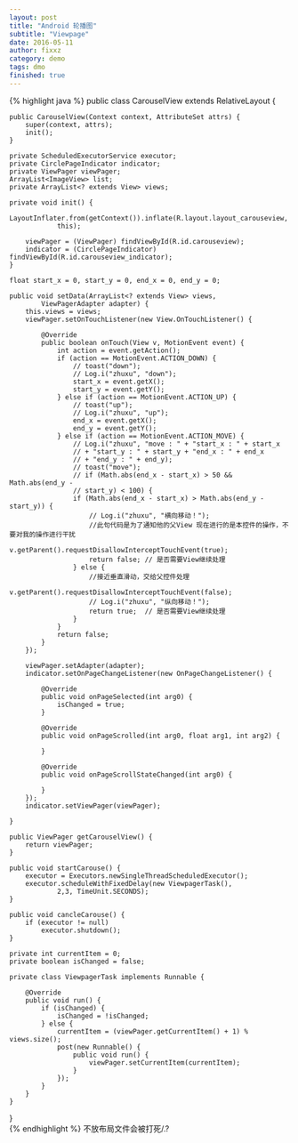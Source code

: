 ```yaml
---
layout: post
title: "Android 轮播图"
subtitle: "Viewpage"
date: 2016-05-11
author: fixxz
category: demo
tags: dmo
finished: true
---
```

{% highlight java %}
public class CarouselView extends RelativeLayout {  
  
    public CarouselView(Context context, AttributeSet attrs) {  
        super(context, attrs);  
        init();  
    }  
  
    private ScheduledExecutorService executor;  
    private CirclePageIndicator indicator;  
    private ViewPager viewPager;  
    ArrayList<ImageView> list;  
    private ArrayList<? extends View> views;  
  
    private void init() {  
        LayoutInflater.from(getContext()).inflate(R.layout.layout_carouseview,  
                this);  
  
        viewPager = (ViewPager) findViewById(R.id.carouseview);  
        indicator = (CirclePageIndicator) findViewById(R.id.carouseview_indicator);  
    }  
  
    float start_x = 0, start_y = 0, end_x = 0, end_y = 0;  
  
    public void setData(ArrayList<? extends View> views,  
            ViewPagerAdapter adapter) {  
        this.views = views;  
        viewPager.setOnTouchListener(new View.OnTouchListener() {  
  
            @Override  
            public boolean onTouch(View v, MotionEvent event) {  
                int action = event.getAction();  
                if (action == MotionEvent.ACTION_DOWN) {  
                    // toast("down");  
                    // Log.i("zhuxu", "down");  
                    start_x = event.getX();  
                    start_y = event.getY();  
                } else if (action == MotionEvent.ACTION_UP) {  
                    // toast("up");  
                    // Log.i("zhuxu", "up");  
                    end_x = event.getX();  
                    end_y = event.getY();  
                } else if (action == MotionEvent.ACTION_MOVE) {  
                    // Log.i("zhuxu", "move : " + "start_x : " + start_x  
                    // + "start_y : " + start_y + "end_x : " + end_x  
                    // + "end_y : " + end_y);  
                    // toast("move");  
                    // if (Math.abs(end_x - start_x) > 50 && Math.abs(end_y -  
                    // start_y) < 100) {  
                    if (Math.abs(end_x - start_x) > Math.abs(end_y - start_y)) {  
                        // Log.i("zhuxu", "横向移动！");  
                        //此句代码是为了通知他的父View 现在进行的是本控件的操作，不要对我的操作进行干扰  
                        v.getParent().requestDisallowInterceptTouchEvent(true);  
                        return false; // 是否需要View继续处理  
                    } else {  
                        //接近垂直滑动，交给父控件处理  
                        v.getParent().requestDisallowInterceptTouchEvent(false);  
                        // Log.i("zhuxu", "纵向移动！");  
                        return true;  // 是否需要View继续处理  
                    }  
                }  
                return false;  
            }  
        });  
  
        viewPager.setAdapter(adapter);  
        indicator.setOnPageChangeListener(new OnPageChangeListener() {  
  
            @Override  
            public void onPageSelected(int arg0) {  
                isChanged = true;  
            }  
  
            @Override  
            public void onPageScrolled(int arg0, float arg1, int arg2) {  
  
            }  
  
            @Override  
            public void onPageScrollStateChanged(int arg0) {  
  
            }  
        });  
        indicator.setViewPager(viewPager);  
  
    }  
  
    public ViewPager getCarouselView() {  
        return viewPager;  
    }  
  
    public void startCarouse() {  
        executor = Executors.newSingleThreadScheduledExecutor();  
        executor.scheduleWithFixedDelay(new ViewpagerTask(),  
                2,3, TimeUnit.SECONDS);  
    }  
  
    public void cancleCarouse() {  
        if (executor != null)  
            executor.shutdown();  
    }  
  
    private int currentItem = 0;  
    private boolean isChanged = false;  
  
    private class ViewpagerTask implements Runnable {  
  
        @Override  
        public void run() {  
            if (isChanged) {  
                isChanged = !isChanged;  
            } else {  
                currentItem = (viewPager.getCurrentItem() + 1) % views.size();  
                post(new Runnable() {  
                    public void run() {  
                        viewPager.setCurrentItem(currentItem);  
                    }  
                });  
            }  
        }  
    }  
}  
{% endhighlight %}
不放布局文件会被打死/.?
